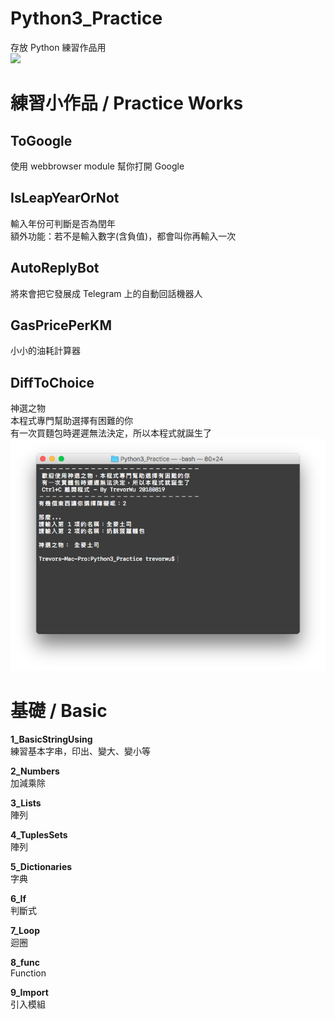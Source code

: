 # Python3_Practice
存放 Python 練習作品用<br>
![](https://img.shields.io/badge/Python-3-green.svg?longCache=true&style=for-the-badge)

# 練習小作品 / Practice Works
## ToGoogle
使用 webbrowser module 幫你打開 Google

## IsLeapYearOrNot
輸入年份可判斷是否為閏年<br>
額外功能：若不是輸入數字(含負值)，都會叫你再輸入一次

## AutoReplyBot
將來會把它發展成 Telegram 上的自動回話機器人

## GasPricePerKM
小小的油耗計算器

## DiffToChoice
神選之物<br>
本程式專門幫助選擇有困難的你<br>
有一次買麵包時遲遲無法決定，所以本程式就誕生了<br>
![DiffToChoice](https://raw.githubusercontent.com/MrNegativeTW/Python3_Practice/master/DiffToChoice.png)

# 基礎 / Basic
**1_BasicStringUsing**<br>
練習基本字串，印出、變大、變小等

**2_Numbers**<br>
加減乘除

**3_Lists**<br>
陣列

**4_TuplesSets**<br>
陣列

**5_Dictionaries**<br>
字典

**6_If**<br>
判斷式

**7_Loop**<br>
迴圈

**8_func**<br>
Function

**9_Import**<br>
引入模組
